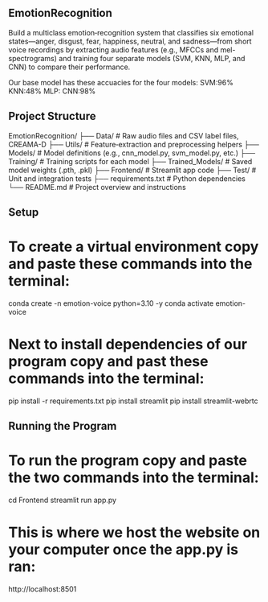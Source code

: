 ## EmotionRecognition

Build a multiclass emotion‐recognition system that classifies six emotional states—anger, disgust, fear, happiness, neutral, and sadness—from short voice recordings by extracting audio features (e.g., MFCCs and mel-spectrograms) and training four separate models (SVM, KNN, MLP, and CNN) to compare their performance.

Our base model has these accuacies for the four models:
SVM:96%
KNN:48%
MLP:
CNN:98%

## Project Structure

EmotionRecognition/
├── Data/ # Raw audio files and CSV label files, CREAMA-D
├── Utils/ # Feature‐extraction and preprocessing helpers
├── Models/ # Model definitions (e.g., cnn_model.py, svm_model.py, etc.)
├── Training/ # Training scripts for each model
├── Trained_Models/ # Saved model weights (.pth, .pkl)
├── Frontend/ # Streamlit app code
├── Test/ # Unit and integration tests
├── requirements.txt # Python dependencies
└── README.md # Project overview and instructions

## Setup

# To create a virtual environment copy and paste these commands into the terminal:
conda create -n emotion-voice python=3.10 -y
conda activate emotion-voice
# Next to install dependencies of our program copy and past these commands into the terminal:
pip install -r requirements.txt
pip install streamlit
pip install streamlit-webrtc

## Running the Program
# To run the program copy and paste the two commands into the terminal:
cd Frontend
streamlit run app.py
# This is where we host the website on your computer once the app.py is ran:
http://localhost:8501
